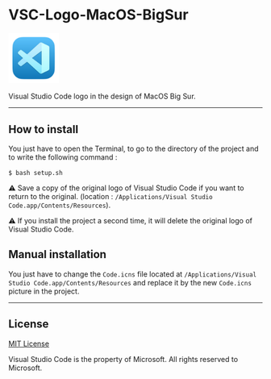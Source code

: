 # VSC-Logo-MacOS-BigSur

<img src="resources/vscode.png" width="100">

Visual Studio Code logo in the design of MacOS Big Sur.

-----------------------------------------------
## How to install
You just have to open the Terminal, to go to the directory of the project and to write the
following command :
```
$ bash setup.sh
```
⚠️ Save a copy of the original logo of Visual Studio Code if you want to return to the original. (location : `/Applications/Visual Studio Code.app/Contents/Resources`).

⚠️ If you install the project a second time, it will delete the original logo of Visual Studio Code.

## Manual installation
You just have to change the `Code.icns` file
located at `/Applications/Visual Studio Code.app/Contents/Resources` and replace it by the new `Code.icns` picture in the project.

-----------------------------------------------
## License
[MIT License](LICENSE)

Visual Studio Code is the property of Microsoft. All rights reserved to Microsoft.